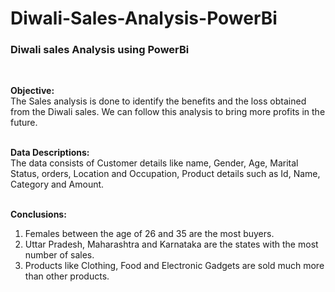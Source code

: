 # Diwali-Sales-Analysis-PowerBi
<h3>Diwali sales Analysis using PowerBi</h3>
<br>

<b>Objective:</b><br>
The Sales analysis is done to identify the benefits and the loss obtained from the Diwali sales. We can follow this analysis to bring more profits in the future. 
<br><br>

<b>Data Descriptions:</b><br>
The data consists of Customer details like name, Gender, Age, Marital Status, orders, Location and Occupation, Product details such as Id, Name, Category and Amount. 
<br><br>

<b>Conclusions:</b><br>

1) Females between the age of 26 and 35 are the most buyers.
2) Uttar Pradesh, Maharashtra and Karnataka are the states with the most number of sales.
3) Products like Clothing, Food and Electronic Gadgets are sold much more than other products.
